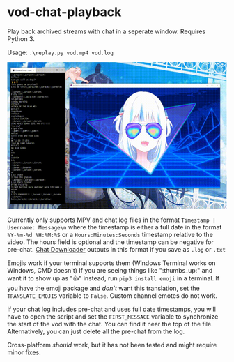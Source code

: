 # vod-chat-playback
Play back archived streams with chat in a seperate window. Requires Python 3.

Usage: `.\replay.py vod.mp4 vod.log`

![alt text](https://github.com/AiJamo/vod-chat-playback/raw/main/chat_replay.gif)

Currently only supports MPV and chat log files in the format `Timestamp | Username: Message\n` where the timestamp is either a full date in the format `%Y-%m-%d %H:%M:%S` or a `Hours:Minutes:Seconds` timestamp relative to the video. The hours field is optional and the timestamp can be negative for pre-chat. [Chat Downloader](https://github.com/xenova/chat-downloader) outputs in this format if you save as `.log` or `.txt` 

Emojis work if your terminal supports them (Windows Terminal works on Windows, CMD doesn't) If you are seeing things like ":thumbs_up:" and want it to show up as "👍" instead, run `pip3 install emoji` in a terminal. If you have the emoji package and *don't* want this translation, set the `TRANSLATE_EMOJIS` variable to `False`. Custom channel emotes do not work.

If your chat log includes pre-chat and uses full date timestamps, you will have to open the script and set the `FIRST_MESSAGE` variable to synchronize the start of the vod with the chat. You can find it near the top of the file. Alternatively, you can just delete all the pre-chat from the log.

Cross-platform *should* work, but it has not been tested and might require minor fixes.
